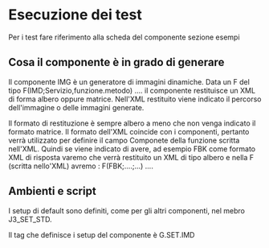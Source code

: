 # Esecuzione dei test
Per i test fare riferimento alla scheda del componente sezione esempi


## Cosa il componente è in grado di generare

Il componente IMG è un generatore di immagini dinamiche.
Data un F del tipo F(IMD;Servizio,funzione.metodo) .... il componente restituisce un XML di forma albero oppure matrice.
Nell'XML restituito viene indicato il percorso dell'immagine o delle immagini generate.

Il formato di restituzione è sempre albero a meno che non venga indicato il formato matrice.
Il formato dell'XML coincide con i componenti, pertanto verrà utilizzato per definire il campo Componete della funzione
scritta nell'XML.
Quindi se viene indicato di avere, ad esempio FBK come formato XML di risposta varemo che verrà restituito un XML di tipo albero
e nella F (scritta nello'XML) avremo :  F(FBK;....;...) ....



## Ambienti e script
I setup di default sono definiti, come per gli altri componenti, nel mebro J3_SET_STD.

Il tag che definisce i setup del componente è G.SET.IMD

